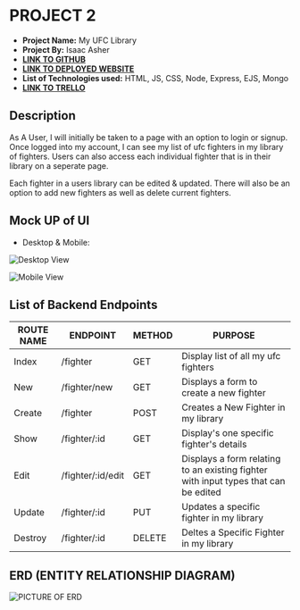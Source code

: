 # PROJECT 2

- **Project Name:** My UFC Library
- **Project By:** Isaac Asher
- [**LINK TO GITHUB**](https://github.com/isaacasher97/my_ufc_library)
- [**LINK TO DEPLOYED WEBSITE**](https://my-ufc-library.onrender.com/)
- **List of Technologies used:** HTML, JS, CSS, Node, Express, EJS, Mongo
- [**LINK TO TRELLO**](https://trello.com/b/LMJy9CG4/project-2)

## Description

As A User, I will initially be taken to a page with an option to login or signup. Once logged into my account, I can see my list of ufc fighters in my library of fighters. Users can also access each individual fighter that is in their library on a seperate page. 

Each fighter in a users library can be edited & updated. There will also be an option to add new fighters as well as delete current fighters. 

## Mock UP of UI

- Desktop & Mobile:

![Desktop View](https://i.imgur.com/YpzGmUP.png)

![Mobile View](https://i.imgur.com/TIO9B6E.png)

## List of Backend Endpoints

| ROUTE NAME | ENDPOINT | METHOD | PURPOSE |
|------------|----------|--------|---------|
| Index | /fighter | GET | Display list of all my ufc fighters |
| New | /fighter/new | GET | Displays a form to create a new fighter |
| Create | /fighter | POST |  Creates a New Fighter in my library |
| Show | /fighter/:id | GET | Display's one specific fighter's details |
| Edit | /fighter/:id/edit | GET | Displays a form relating to an existing fighter with input types that can be edited |
| Update | /fighter/:id | PUT | Updates a specific fighter in my library |
| Destroy | /fighter/:id | DELETE | Deltes a Specific Fighter in my library |
   
## ERD (ENTITY RELATIONSHIP DIAGRAM)

![PICTURE OF ERD](https://i.imgur.com/SCsZoDw.png)